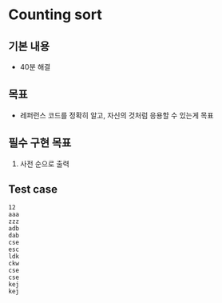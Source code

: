 # Counting sort

## 기본 내용
- 40분 해결

## 목표
- 레퍼런스 코드를 정확히 알고, 자신의 것처럼 응용할 수 있는게 목표

## 필수 구현 목표
1. 사전 순으로 출력

## Test case
```
12
aaa
zzz
adb
dab
cse
esc
ldk
ckw
cse
cse
kej
kej
```
